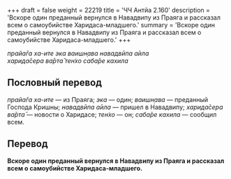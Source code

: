 +++
draft = false
weight = 22219
title = 'ЧЧ Антйа 2.160'
description = 'Вскоре один преданный вернулся в Навадвипу из Праяга и рассказал всем о самоубийстве Харидаса-младшего.'
summary = 'Вскоре один преданный вернулся в Навадвипу из Праяга и рассказал всем о самоубийстве Харидаса-младшего.'
+++

_прайа̄га ха-ите эка ваишн̣ава навадвӣпа а̄ила  
харида̄сера ва̄рта̄ тен̇хо саба̄ре кахила_

## Пословный перевод

_прайа̄га_ _ха_\-_ите_ — из Праяга; _эка_ — один; _ваишн̣ава_ — преданный Господа Кришны; _навадвӣпа_ _а̄ила_ — пришел в Навадвипу; _харида̄сера_ _ва̄рта̄_ — новости о Харидасе; _тен̇хо_ — он; _саба̄ре_ _кахила_ — сообщил всем.

## Перевод

**Вскоре один преданный вернулся в Навадвипу из Праяга и рассказал всем о самоубийстве Харидаса-младшего.**

